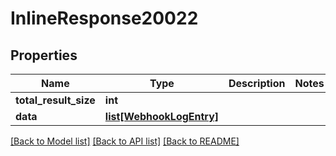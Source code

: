 # InlineResponse20022

## Properties
Name | Type | Description | Notes
------------ | ------------- | ------------- | -------------
**total_result_size** | **int** |  | 
**data** | [**list[WebhookLogEntry]**](WebhookLogEntry.md) |  | 

[[Back to Model list]](../README.md#documentation-for-models) [[Back to API list]](../README.md#documentation-for-api-endpoints) [[Back to README]](../README.md)


